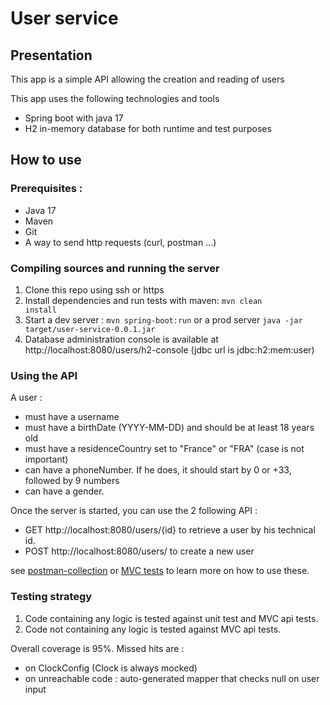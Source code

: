 # User service

## Presentation

This app is a simple API allowing the creation and reading of users

This app uses the following technologies and tools

- Spring boot with java 17
- H2 in-memory database for both runtime and test purposes

## How to use

### Prerequisites :

- Java 17
- Maven
- Git
- A way to send http requests (curl, postman ...)

### Compiling sources and running the server

1. Clone this repo using ssh or https
2. Install dependencies and run tests with maven:
   <code>mvn clean install</code>
3. Start a dev server : <code>mvn spring-boot:run</code> or a prod server <code>java -jar
   target/user-service-0.0.1.jar</code>
4. Database administration console is available at http://localhost:8080/users/h2-console (jdbc url is jdbc:h2:mem:user)

### Using the API

A user :

- must have a username
- must have a birthDate (YYYY-MM-DD) and should be at least 18 years old
- must have a residenceCountry set to "France" or "FRA" (case is not important)
- can have a phoneNumber. If he does, it should start by 0 or +33, followed by 9 numbers
- can have a gender.

Once the server is started, you can use the 2 following API :

- GET http://localhost:8080/users/{id} to retrieve a user by his technical id.
- POST http://localhost:8080/users/ to create a new user

see [postman-collection](./postman_collection.json)
or [MVC tests](./src/test/java/fr/nbrumont/user/api/UserControllerIntegrationTest.java) to learn more on how to use
these.

### Testing strategy

1. Code containing any logic is tested against unit test and MVC api tests.
2. Code not containing any logic is tested against MVC api tests.

Overall coverage is 95%. Missed hits are :

- on ClockConfig (Clock is always mocked)
- on unreachable code : auto-generated mapper that checks null on user input
